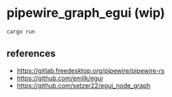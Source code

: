 # pipewire_graph_egui (wip)

```sh
cargo run
```


## references

- https://gitlab.freedesktop.org/pipewire/pipewire-rs
- https://github.com/emilk/egui
- https://github.com/setzer22/egui_node_graph
